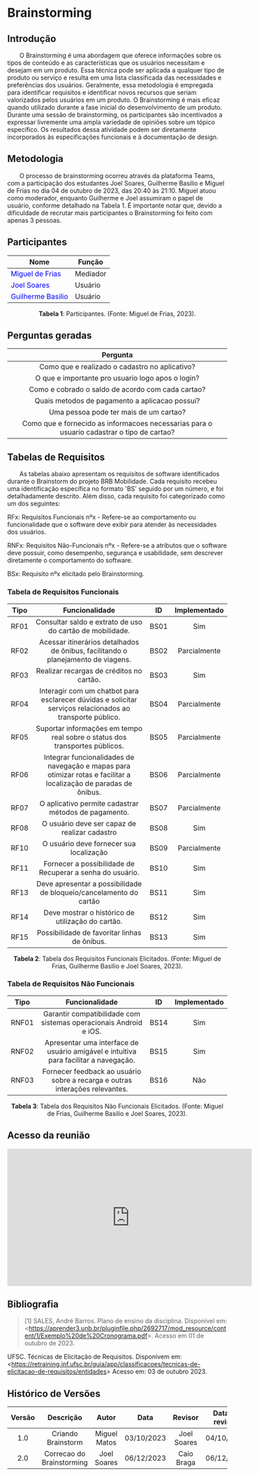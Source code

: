 
# **Brainstorming**

## **Introdução**

&emsp;&emsp;O Brainstorming é uma abordagem que oferece informações sobre os tipos de conteúdo e as características que os usuários necessitam e desejam em um produto. Essa técnica pode ser aplicada a qualquer tipo de produto ou serviço e resulta em uma lista classificada das necessidades e preferências dos usuários. Geralmente, essa metodologia é empregada para identificar requisitos e identificar novos recursos que seriam valorizados pelos usuários em um produto. O Brainstorming é mais eficaz quando utilizado durante a fase inicial do desenvolvimento de um produto. Durante uma sessão de brainstorming, os participantes são incentivados a expressar livremente uma ampla variedade de opiniões sobre um tópico específico. Os resultados dessa atividade podem ser diretamente incorporados às especificações funcionais e à documentação de design.

## **Metodologia**
&emsp;&emsp;O processo de brainstorming ocorreu através da plataforma Teams, com a participação dos estudantes Joel Soares, Guilherme Basilio e Miguel de Frias no dia 04 de outubro de 2023, das 20:40 às 21:10. Miguel atuou como moderador, enquanto Guilherme e Joel assumiram o papel de usuário, conforme detalhado na Tabela 1. É importante notar que, devido a dificuldade de recrutar mais participantes o Brainstorming foi feito com apenas 3 pessoas.

## **Participantes**

<center>

| Nome                                                      | Função     |
| --------------------------------------------------------- | ---------- |
| <span style = "color: blue"> Miguel de Frias</span>       | Mediador   |
| <span style = "color: blue"> Joel Soares </span>          | Usuário    |
| <span style = "color: blue"> Guilherme Basilio </span>    | Usuário    |

<div style="text-align: center">
    <p> <b>Tabela 1</b>: Participantes. (Fonte: Miguel de Frias, 2023).</p>
</div>

</center>

## **Perguntas geradas**

| Pergunta |
| :---: |
| Como que e realizado o cadastro no aplicativo? |
| O que e importante pro usuario logo apos o login? |
| Como e cobrado o saldo de acordo com cada cartao? |
| Quais metodos de pagamento a aplicacao possui? |
| Uma pessoa pode ter mais de um cartao? |
| Como que e fornecido as informacoes necessarias para o usuario cadastrar o tipo de cartao? |


## **Tabelas de Requisitos**

&emsp;&emsp;As tabelas abaixo apresentam os requisitos de software identificados durante o Brainstorm do projeto BRB Mobilidade. Cada requisito recebeu uma identificação específica no formato 'BS' seguido por um número, e foi detalhadamente descrito. Além disso, cada requisito foi categorizado como um dos seguintes:

RFx: Requisitos Funcionais nºx - Refere-se ao comportamento ou funcionalidade que o software deve exibir para atender às necessidades dos usuários.

RNFx: Requisitos Não-Funcionais nºx - Refere-se a atributos que o software deve possuir, como desempenho, segurança e usabilidade, sem descrever diretamente o comportamento do software.

BSx: Requisito nºx elicitado pelo Brainstorming.

### **Tabela de Requisitos Funcionais**

| Tipo   | Funcionalidade                                       | ID   | Implementado |
| :---:  | :--------------------------------------------------: | :--: | :----------: |
| RF01 | Consultar saldo e extrato de uso do cartão de mobilidade. | BS01 | Sim | 
| RF02 | Acessar itinerários detalhados de ônibus, facilitando o planejamento de viagens. | BS02 | Parcialmente | 
| RF03 | Realizar recargas de créditos no cartão. | BS03 | Sim | 
| RF04 | Interagir com um chatbot para esclarecer dúvidas e solicitar serviços relacionados ao transporte público. | BS04 | Parcialmente | 
| RF05 | Suportar informações em tempo real sobre o status dos transportes públicos. | BS05 | Parcialmente | 
| RF06 | Integrar funcionalidades de navegação e mapas para otimizar rotas e facilitar a localização de paradas de ônibus. | BS06 | Parcialmente | 
| RF07 | O aplicativo permite cadastrar métodos de pagamento. | BS07 | Parcialmente |
| RF08 | O usuário deve ser capaz de realizar cadastro | BS08 | Sim |
| RF10 | O usuário deve fornecer sua localização | BS09 | Parcialmente |
| RF11 | Fornecer a possibilidade de Recuperar a senha do usuário. | BS10 | Sim |
| RF13 | Deve apresentar a possibilidade de bloqueio/cancelamento do cartão | BS11 | Sim |
| RF14 | Deve mostrar o histórico de utilização do cartão. | BS12 | Sim |
| RF15 | Possibilidade de favoritar linhas de ônibus. | BS13 | Sim |

<div style="text-align: center">
    <p> <b>Tabela 2</b>: Tabela dos Requisitos Funcionais Elicitados. (Fonte: Miguel de Frias, Guilherme Basilio e Joel Soares, 2023).</p>
</div>

### **Tabela de Requisitos Não Funcionais**

| Tipo   | Funcionalidade                                       | ID   | Implementado |
| :---:  | :--------------------------------------------------: | :--: | :----------: |
| RNF01 | Garantir compatibilidade com sistemas operacionais Android e iOS. | BS14 | Sim |
| RNF02 | Apresentar uma interface de usuário amigável e intuitiva para facilitar a navegação. | BS15 | Sim |
| RNF03 | Fornecer feedback ao usuário sobre a recarga e outras interações relevantes. | BS16 | Não |

<div style="text-align: center">
    <p> <b>Tabela 3</b>: Tabela dos Requisitos Não Funcionais Elicitados. (Fonte: Miguel de Frias, Guilherme Basilio e Joel Soares, 2023).</p>
</div>


## **Acesso da reunião**
<iframe width="560" height="315" src="https://www.youtube.com/embed/9KiT2ZjN6SM?si=gIfewxynP5QhGno-" title="YouTube video player" frameborder="0" allow="accelerometer; autoplay; clipboard-write; encrypted-media; gyroscope; picture-in-picture; web-share" allowfullscreen></iframe>


## **Bibliografia**

>[1] SALES, André Barros. Plano de ensino da disciplina. Disponível em: <<https://aprender3.unb.br/pluginfile.php/2692717/mod_resource/content/1/Exemplo%20de%20Cronograma.pdf>>. Acesso em 01 de outubro de 2023.

UFSC. Técnicas de Elicitação de Requisitos. Disponívem em: <<https://retraining.inf.ufsc.br/guia/app/classificacoes/tecnicas-de-elicitacao-de-requisitos/entidades>> Acesso em: 03 de outubro 2023.

## **Histórico de Versões**

| Versão |          Descrição              |     Autor       |      Data      |   Revisor     |    Data de revisão    |  
|:------:|:-------------------------------:|:---------------:|:--------------:|:-------------:|:---------------------:|
|  1.0   | Criando Brainstorm | Miguel Matos  |   03/10/2023 |  Joel Soares    |       04/10/2023      |
|  2.0   | Correcao do Brainstorming | Joel Soares  |   06/12/2023 |  Caio Braga    |       06/12/2023      |
